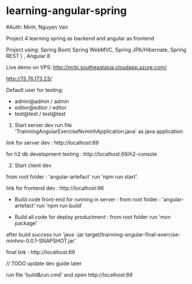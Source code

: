 # learning-angular-spring
#Auth: Minh, Nguyen Van

Project 4 learning spring as backend and angular as frontend

Project using: Spring Boot( Spring WebMVC, Spring JPA/Hibernate, Spring REST ) , Angular 8

Live demo on VPS: 
http://mrbi.southeastasia.cloudapp.azure.com/

http://13.76.173.23/

Default user for testing:
  + admin@admin / admin
  + editor@editor / editor
  + test@test / test@test
  
1. Start server dev
run file 'TrainningAngularExerciseNvminhApplication.java' as java application

link for server dev : http://localhost:69

for h2 db development testing : http://localhost:69/h2-console

2. Start client dev

from root folder : 'angular-artefact' run 'npm run start'.

link for frontend dev : http://localhost:96

* Build code front-end for running in server : 
from root folder : 'angular-artefact' run 'npm run build'

* Build all code for deploy productment :
from root folder run 'mvn package'

after build success run 'java -jar target/trainning-angular-final-exercise-minhnv-0.0.1-SNAPSHOT.jar'

final link : http://localhost:69

// TODO update dev guide later


>>>>>>>>>>>>>>>>>>>>>>>>>>>>>>

run file 'build&run.cmd' and open http://localhost:69
